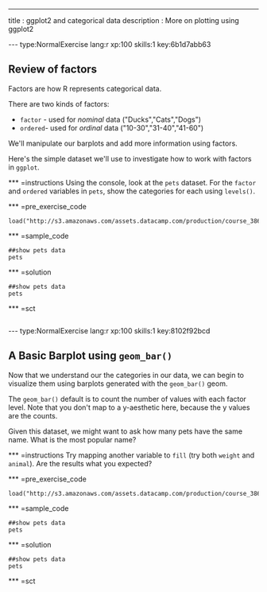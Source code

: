 ---
title       : ggplot2 and categorical data
description : More on plotting using ggplot2

--- type:NormalExercise lang:r xp:100 skills:1 key:6b1d7abb63
## Review of factors

Factors are how R represents categorical data.

There are two kinds of factors: 

+ `factor` - used for *nominal* data ("Ducks","Cats","Dogs")
+ `ordered`- used for *ordinal* data ("10-30","31-40","41-60")

We'll manipulate our barplots and add more information using factors.

Here's the simple dataset we'll use to investigate how to work with factors in `ggplot`.

*** =instructions
Using the console, look at the `pets` dataset. For the `factor` and `ordered` variables in `pets`, show the categories for each using `levels()`.

*** =pre_exercise_code
```{r}
load("http://s3.amazonaws.com/assets.datacamp.com/production/course_3864/datasets/pets.rda")
```

*** =sample_code
```{r}
##show pets data
pets
```

*** =solution
```{r}
##show pets data
pets
```
*** =sct
```{r}
```

--- type:NormalExercise lang:r xp:100 skills:1 key:8102f92bcd
## A Basic Barplot using `geom_bar()`

Now that we understand our the categories in our data, we can begin to visualize them using barplots generated with the `geom_bar()` geom.

The `geom_bar()` default is to count the number of values with each factor level. Note that you don't map to a y-aesthetic here, because the y values are the counts.

Given this dataset, we might want to ask how many pets have the same name. What is the most popular name?

*** =instructions
Try mapping another variable to `fill` (try both `weight` and `animal`). Are the results what you expected?

*** =pre_exercise_code
```{r}
load("http://s3.amazonaws.com/assets.datacamp.com/production/course_3864/datasets/pets.rda")
```

*** =sample_code
```{r}
##show pets data
pets
```

*** =solution
```{r}
##show pets data
pets
```
*** =sct
```{r}
```

